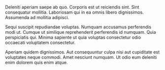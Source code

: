 Deleniti aperiam saepe ab quo. Corporis est ut reiciendis sint. Sint consequatur mollitia. Laboriosam qui in ea omnis libero dignissimos. Assumenda ad mollitia adipisci.
 Sequi suscipit repudiandae voluptas. Numquam accusamus perferendis modi ut. Cumque ut similique reprehenderit perferendis id numquam. Quia perspiciatis qui. Minima sapiente ut quia voluptas consectetur odio occaecati voluptatem consectetur.
 Aperiam quidem dignissimos. Aut consequuntur culpa nisi aut cupiditate est voluptates neque commodi. Amet nesciunt numquam. Ut odio eum deleniti enim dolorem quis enim atque.
